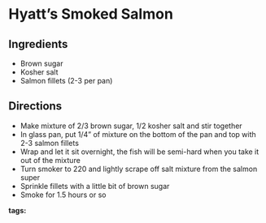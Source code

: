 # Hyatt’s Smoked Salmon

## Ingredients

* Brown sugar
* Kosher salt
* Salmon fillets (2-3 per pan)

## Directions

* Make mixture of 2/3 brown sugar, 1/2 kosher salt and stir together
* In glass pan, put 1/4” of mixture on the bottom of the pan and top with 2-3 salmon fillets 
* Wrap and let it sit overnight, the fish will be semi-hard when you take it out of the mixture
* Turn smoker to 220 and lightly scrape off salt mixture from the salmon super 
* Sprinkle fillets with a little bit of brown sugar
* Smoke for 1.5 hours or so

__tags:__ 
